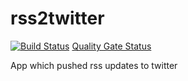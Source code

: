 # rss2twitter
[![Build Status](https://travis-ci.org/mogikanen9/rss2twitter.svg?branch=master)](https://travis-ci.org/mogikanen9/rss2twitter)
[Quality Gate Status](https://sonarcloud.io/api/project_badges/measure?project=rss2twitter&metric=alert_status)

App which pushed rss updates to twitter
